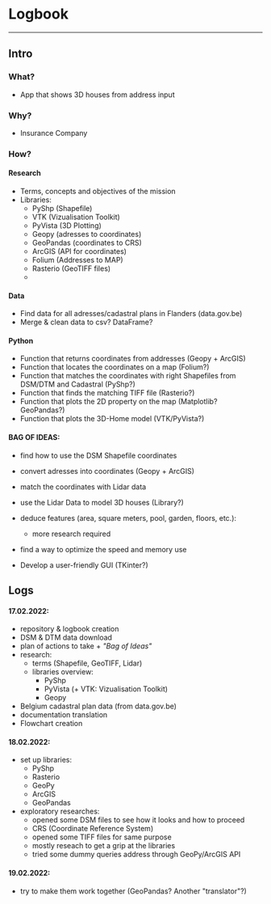 # Logbook
-----------

## Intro

### What?

- App that shows 3D houses from address input 


### Why? 

- Insurance Company


### How? 

#### Research

- Terms, concepts and objectives of the mission
- Libraries: 
	- PyShp (Shapefile)
	- VTK (Vizualisation Toolkit)
	- PyVista (3D Plotting)
	- Geopy (adresses to coordinates)
	- GeoPandas (coordinates to CRS)
	- ArcGIS (API for coordinates)
	- Folium (Addresses to MAP)
	- Rasterio (GeoTIFF files)
	- 


#### Data

- Find data for all adresses/cadastral plans in Flanders (data.gov.be)
- Merge & clean data to csv? DataFrame?


#### Python 

- Function that returns coordinates from addresses (Geopy + ArcGIS)
- Function that locates the coordinates on a map (Folium?)
- Function that matches the coordinates with right Shapefiles from DSM/DTM and Cadastral (PyShp?)
- Function that finds the matching TIFF file (Rasterio?)
- Function that plots the 2D property on the map (Matplotlib? GeoPandas?)
- Function that plots the 3D-Home model (VTK/PyVista?)


#### BAG OF IDEAS:
- find how to use the DSM Shapefile coordinates
- convert adresses into coordinates (Geopy + ArcGIS)
- match the coordinates with Lidar data
- use the Lidar Data to model 3D houses (Library?)

- deduce features (area, square meters, pool, garden, floors, etc.):
	- more research required 

- find a way to optimize the speed and memory use
- Develop a user-friendly GUI (TKinter?)




## Logs

#### 17.02.2022:
- repository & logbook creation
- DSM & DTM data download
- plan of actions to take + *"Bag of Ideas"*
- research:
	- terms (Shapefile, GeoTIFF, Lidar)
	- libraries overview:
		- PyShp
		- PyVista (+ VTK: Vizualisation Toolkit)
		- Geopy
- Belgium cadastral plan data (from data.gov.be)
- documentation translation
- Flowchart creation 

		
#### 18.02.2022:
- set up libraries:
	- PyShp
	- Rasterio
	- GeoPy
	- ArcGIS
	- GeoPandas
- exploratory researches:
	- opened some DSM files to see how it looks and how to proceed
	- CRS (Coordinate Reference System)
	- opened some TIFF files for same purpose
	- mostly reseach to get a grip at the libraries
	- tried some dummy queries address through GeoPy/ArcGIS API


#### 19.02.2022:
- try to make them work together (GeoPandas? Another "translator"?)

